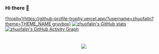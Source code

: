 ### Hi there 👋

<!--
**zhuofalin/zhuofalin** is a ✨ _special_ ✨ repository because its `README.md` (this file) appears on your GitHub profile.

Here are some ideas to get you started:
![](https://github-readme-stats.vercel.app/api?username=zhuofalin)

- 🔭 I’m currently working on ...
- 🌱 I’m currently learning ...
- 👯 I’m looking to collaborate on ...
- 🤔 I’m looking for help with ...
- 💬 Ask me about ...
- 📫 How to reach me: ...
- 😄 Pronouns: ...
- ⚡ Fun fact: ...
-->

<!-- ![Metrics](https://metrics.lecoq.io/zhuofalin?template=classic&config.timezone=Asia%2FShanghai) -->
[![trophy](https://github-profile-trophy.vercel.app/?username=zhuofalin?theme=THEME_NAME gruvbox)](https://github.com/ryo-ma/github-profile-trophy)
[![zhuofalin's GitHub stats](https://github-readme-stats.vercel.app/api?username=zhuofalin)](https://github.com/anuraghazra/github-readme-stats)
[![zhuofalin's GitHub Activity Graph](https://activity-graph.herokuapp.com/graph?username=zhuofalin&theme=xcode)](https://github.com/zhuofalin)
<h1 align="center">
  <a href="https://sunguoqi.com/">
    <img src="https://readme-typing-svg.herokuapp.com/?lines=console.log(%22Hello%2C%20World!%22);卓发林同学祝您今天愉快!&center=true&size=27">
  </a>
</h1>
